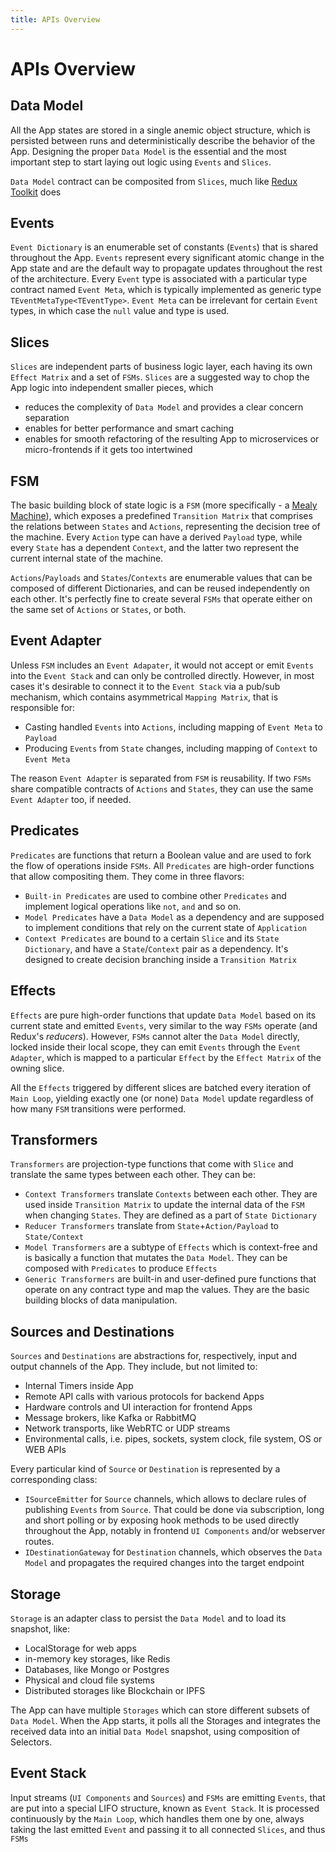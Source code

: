 ```yaml
---
title: APIs Overview
---
```


# APIs Overview

## Data Model

All the App states are stored in a single anemic object structure, which is persisted between runs and deterministically
describe the behavior of the App. Designing the proper `Data Model` is the essential and the most important step to
start laying out logic using `Events` and `Slices`.

`Data Model` contract can be composited from `Slices`, much like [Redux Toolkit](https://redux-toolkit.js.org/) does

## Events

`Event Dictionary` is an enumerable set of constants (`Events`) that is shared throughout the App. `Events` represent
every significant atomic change in the App state and are the default way to propagate updates throughout the rest of the
architecture. Every `Event` type is associated with a particular type contract named `Event Meta`, which is typically
implemented as generic type `TEventMetaType<TEventType>`. `Event Meta` can be irrelevant for certain `Event` types, in
which case the `null` value and type is used.

## Slices

`Slices` are independent parts of business logic layer, each having its own `Effect Matrix` and a set
of `FSMs`. `Slices` are a suggested way to chop the App logic into independent smaller pieces, which

- reduces the complexity of `Data Model` and provides a clear concern separation
- enables for better performance and smart caching
- enables for smooth refactoring of the resulting App to microservices or micro-frontends if it gets too intertwined

## FSM

The basic building block of state logic is a `FSM` (more specifically -
a [Mealy Machine](https://en.wikipedia.org/wiki/Mealy_machine)), which exposes a predefined `Transition Matrix` that
comprises the relations between `States` and `Actions`, representing the decision tree of the machine. Every `Action`
type can have a derived `Payload` type, while every `State` has a dependent `Context`, and the latter two represent the
current internal state of the machine.

`Actions`/`Payloads` and `States`/`Contexts` are enumerable values that can be composed of different Dictionaries, and
can be reused independently on each other. It's perfectly fine to create several `FSMs` that operate either on the same
set of `Actions` or `States`, or both.

## Event Adapter

Unless `FSM` includes an `Event Adapater`, it would not accept or emit `Events` into the `Event Stack` and can only be
controlled directly. However, in most cases it's desirable to connect it to the `Event Stack` via a pub/sub mechanism,
which contains asymmetrical `Mapping Matrix`, that is responsible for:

- Casting handled `Events` into `Actions`, including mapping of `Event Meta` to `Payload`
- Producing `Events` from `State` changes, including mapping of `Context` to `Event Meta`

The reason `Event Adapter` is separated from `FSM` is reusability. If two `FSMs` share compatible contracts of `Actions`
and `States`, they can use the same `Event Adapter` too, if needed.

## Predicates

`Predicates` are functions that return a Boolean value and are used to fork the flow of operations inside `FSMs`.
All `Predicates` are high-order functions that allow compositing them. They come in three flavors:

- `Built-in Predicates` are used to combine other `Predicates` and implement logical operations like `not`, `and` and so
  on.
- `Model Predicates` have a `Data Model` as a dependency and are supposed to implement conditions that rely on the
  current state of `Application`
- `Context Predicates` are bound to a certain `Slice` and its `State Dictionary`, and have a `State`/`Context` pair as a
  dependency. It's designed to create decision branching inside a `Transition Matrix`

## Effects

`Effects` are pure high-order functions that update `Data Model` based on its current state and emitted `Events`, very
similar to the way `FSMs` operate (and Redux's _reducers_). However, `FSMs` cannot alter the `Data Model` directly,
locked inside their local scope, they can emit `Events` through the `Event Adapter`, which is mapped to a
particular `Effect` by the `Effect Matrix` of the owning slice.

All the `Effects` triggered by different slices are batched every iteration of `Main Loop`, yielding exactly one (or
none) `Data Model` update regardless of how many `FSM` transitions were performed.

## Transformers

`Transformers` are projection-type functions that come with `Slice` and translate the same types between each other.
They can be:

- `Context Transformers` translate `Contexts` between each other. They are used inside `Transition Matrix` to update the
  internal data of the `FSM` when changing `States`. They are defined as a part of `State Dictionary`
- `Reducer Transformers` translate from `State`+`Action/Payload` to `State/Context`
- `Model Transformers` are a subtype of `Effects` which is context-free and is basically a function that mutates
  the `Data Model`. They can be composed with `Predicates` to produce `Effects`
- `Generic Transformers` are built-in and user-defined pure functions that operate on any contract type and map the
  values. They are the basic building blocks of data manipulation.

## Sources and Destinations

`Sources` and `Destinations` are abstractions for, respectively, input and output channels of the App. They include, but
not limited to:

- Internal Timers inside App
- Remote API calls with various protocols for backend Apps
- Hardware controls and UI interaction for frontend Apps
- Message brokers, like Kafka or RabbitMQ
- Network transports, like WebRTC or UDP streams
- Environmental calls, i.e. pipes, sockets, system clock, file system, OS or WEB APIs

Every particular kind of `Source` or `Destination` is represented by a corresponding class:

- `ISourceEmitter` for `Source` channels, which allows to declare rules of publishing `Events` from `Source`. That could
  be done via subscription, long and short polling or by exposing hook methods to be used directly throughout the App,
  notably in frontend `UI Components` and/or webserver routes.
- `IDestinationGateway` for `Destination` channels, which observes the `Data Model` and propagates the required changes
  into the target endpoint

## Storage

`Storage` is an adapter class to persist the `Data Model` and to load its snapshot, like:

- LocalStorage for web apps
- in-memory key storages, like Redis
- Databases, like Mongo or Postgres
- Physical and cloud file systems
- Distributed storages like Blockchain or IPFS

The App can have multiple `Storages` which can store different subsets of `Data Model`. When the App starts, it polls
all the Storages and integrates the received data into an initial `Data Model` snapshot, using composition of Selectors.

## Event Stack

Input streams (`UI Components` and `Sources`) and `FSMs` are emitting `Events`, that are put into a special LIFO
structure, known as `Event Stack`. It is processed continuously by the `Main Loop`, which handles them one by one,
always taking the last emitted `Event` and passing it to all connected `Slices`, and thus `FSMs`
